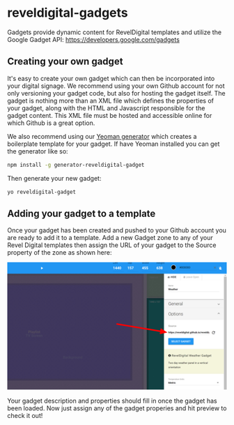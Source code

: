 # reveldigital-gadgets
Gadgets provide dynamic content for RevelDigital templates and utilize the Google Gadget API: https://developers.google.com/gadgets


## Creating your own gadget

It's easy to create your own gadget which can then be incorporated into your digital signage. We recommend using your own Github account for not only versioning your gadget code, but also for hosting the gadget itself. The gadget is nothing more than an XML file which defines the properties of your gadget, along with the HTML and Javascript responsible for the gadget content. This XML file must be hosted and accessible online for which Github is a great option.

We also recommend using our [Yeoman generator](https://github.com/RevelDigital/generator-reveldigital-gadget) which creates a boilerplate template for your gadget. If have Yeoman installed you can get the generator like so:

```bash
npm install -g generator-reveldigital-gadget
```

Then generate your new gadget:

```bash
yo reveldigital-gadget
```

## Adding your gadget to a template

Once your gadget has been created and pushed to your Github account you are ready to add it to a template. Add a new Gadget zone to any of your Revel Digital templates then assign the URL of your gadget to the Source property of the zone as shown here:

![Alt text](images/gadget-props.png?raw=true "Gadget Properties")

Your gadget description and properties should fill in once the gadget has been loaded. Now just assign any of the gadget properies and hit preview to check it out!
